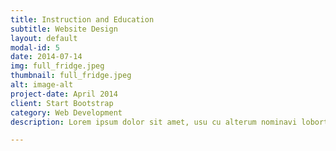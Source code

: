```yaml
---
title: Instruction and Education
subtitle: Website Design
layout: default
modal-id: 5
date: 2014-07-14
img: full_fridge.jpeg
thumbnail: full_fridge.jpeg
alt: image-alt
project-date: April 2014
client: Start Bootstrap
category: Web Development
description: Lorem ipsum dolor sit amet, usu cu alterum nominavi lobortis. At duo novum diceret. Tantas apeirian vix et, usu sanctus postulant inciderint ut, populo diceret necessitatibus in vim. Cu eum dicam feugiat noluisse.

---
```

